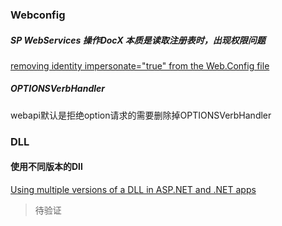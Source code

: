 ### Webconfig

##### SP WebServices 操作DocX  本质是读取注册表时，出现权限问题

[removing identity impersonate="true" from the Web.Config file](https://stackoverflow.com/questions/43484379/closedxml-securityexception-requested-registry-access-is-not-allowed)



##### OPTIONSVerbHandler

webapi默认是拒绝option请求的需要删除掉OPTIONSVerbHandler



### DLL



#### 使用不同版本的Dll

[Using multiple versions of a DLL in ASP.NET and .NET apps](https://reasoncodeexample.com/2017/05/10/including-multiple-versions-of-the-same-dll/)
> 待验证
